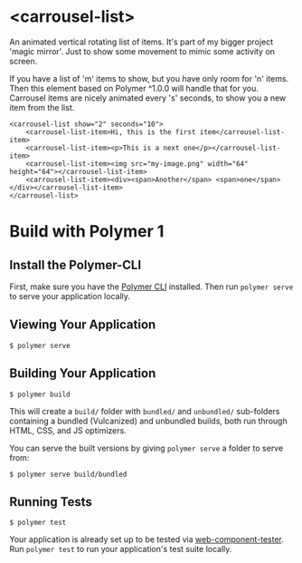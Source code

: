 # \<carrousel-list\>

An animated vertical rotating list of items. It's part of my bigger project 'magic mirror'. 
Just to show some movement to mimic some activity on screen.  

If you have a list of 'm' items to show, but you have only room for 'n' items. 
Then this element based on Polymer ^1.0.0 will handle that for you.  
Carrousel items are nicely animated every 's' seconds, to show you a new item from the list.

```
<carrousel-list show="2" seconds="10">
    <carrousel-list-item>Hi, this is the first item</carrousel-list-item>
    <carrousel-list-item><p>This is a next one</p></carrousel-list-item>
    <carrousel-list-item><img src="my-image.png" width="64" height="64"></carrousel-list-item>
    <carrousel-list-item><div><span>Another</span> <span>one</span></div></carrousel-list-item>
</carrousel-list>
```


# Build with Polymer 1

## Install the Polymer-CLI

First, make sure you have the [Polymer CLI](https://www.npmjs.com/package/polymer-cli) installed. Then run `polymer serve` to serve your application locally.

## Viewing Your Application

```
$ polymer serve
```

## Building Your Application

```
$ polymer build
```

This will create a `build/` folder with `bundled/` and `unbundled/` sub-folders
containing a bundled (Vulcanized) and unbundled builds, both run through HTML,
CSS, and JS optimizers.

You can serve the built versions by giving `polymer serve` a folder to serve
from:

```
$ polymer serve build/bundled
```

## Running Tests

```
$ polymer test
```

Your application is already set up to be tested via [web-component-tester](https://github.com/Polymer/web-component-tester). Run `polymer test` to run your application's test suite locally.
